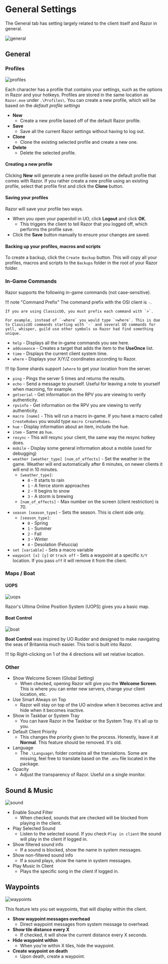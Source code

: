 # General Settings

The General tab has setting largely related to the client itself and Razor in general.

![general](images/general.png)

## General

### Profiles

![profiles](images/profiles.png)

Each character has a profile that contains your settings, such as the options in Razor and your hotkeys. Profiles are stored in the same location as `Razor.exe` under `.\Profiles\`. You can create a new profile, which will be based on the *default profile settings*

* **New**
    * Create a new profile based off of the default Razor profile.
* **Save**
    * Save all the current Razor settings without having to log out.
* **Clone**
    * Clone the existing selected profile and create a new one.
* **Delete**
    * Delete the selected profile.

#### Creating a new profile

Clicking **New** will generate a new profile based on the default profile that comes with Razor. If you rather create a new profile using an existing profile, select that profile first and click the **Clone** button.

#### Saving your profiles

Razor will save your profile two ways.

* When you open your paperdoll in UO, click **Logout** and click **OK**. 
    * This triggers the client to tell Razor that you logged off, which performs the profile save.
* Click the **Save** button manually to ensure your changes are saved.

#### Backing up your profiles, macros and scripts

To create a backup, click the `Create Backup` button. This will copy all your profiles, macros and scripts to the `Backups` folder in the root of your Razor folder.

### In-Game Commands

Razor supports the following in-game commands (not case-sensitive).

!!! note "Command Prefix"
    The command prefix with the OSI client is `-`.

    If you are using ClassicUO, you must prefix each command with `>`.
    
    For example, instead of `-where` you would type `>where`. This is due to ClassicUO commands starting with `-` and several UO commands for yell, whisper, guild use other symbols so Razor had find something unique.

* `help` - Displays all the in-game commands you see here.
* `adduseonce` - Creates a target that adds the item to the **UseOnce** list.
* `time` - Displays the current client system time.
* `where` - Displays your X/Y/Z coordinates according to Razor.

!!! tip
    Some shards support `[where` to get your location from the server.

* `ping` - Pings the server 5 times and returns the results.
* `echo` - Send a message to yourself. Useful for leaving a note to yourself when macroing, for example.
* `getserial` - Get information on the RPV you are viewing to verify authenticity.
* `rpvinfo` - Get information on the RPV you are viewing to verify authenticity.
* `macro [name]` - This will run a macro in-game. If you have a macro called `CreateRobes` you would type `macro CreateRobes`.
* `hue` - Display information about an item, include the hue.
* `item` - Same as `hue`.
* `resync` - This will resync your client, the same way the resync hotkey does.
* `mobile` - Display some general information about a mobile (used for debugging)
* `weather [weather_type] [num_of_effects]` - Set the weather in the game. Weather will end automatically after 6 minutes, on newer clients it will end in 10 minutes.
    * `[weather_type]`:
        * `0` - It starts to rain
        * `1` - A fierce storm approaches
        * `2` - It begins to snow
        * `3` - A storm is brewing
    * `[num_of_effects]` - Max number on the screen (client restriction) is 70.
* `season [season_type]` - Sets the season. This is client side only.
    * `[season_type]`:
        * `0` - Spring
        * `1` - Summer
        * `2` - Fall
        * `3` - Winter
        * `4` - Desolation (Feluccia)
* `set [variable]` - Sets a macro variable
* `waypoint [x] [y]` or `track off` - Sets a waypoint at a specific `X/Y` location. If you pass `off` it will remove it from the client.

### Maps / Boat

#### UOPS

![uops](images/map-uops.png)

Razor's Ultima Online Position System (UOPS) gives you a basic map.

#### Boat Control

![boat](images/map-boat.png)

**Boat Control** was inspired by UO Rudder and designed to make navigating the seas of Britannia much easier. This tool is built into Razor.

!!! tip
    Right-clicking on 1 of the 4 directions will set relative location.

### Other

* Show Welcome Screen (Global Setting)
    - When checked, opening Razor will give you the **Welcome Screen**. This is where you can enter new servers, change your client location, etc.
* Use Smart Always on Top
    - Razor will stay on top of the UO window when it becomes active and hide when it becomes inactive.
* Show in Taskbar or System Tray
    - You can have Razor in the Taskbar or the System Tray. It's all up to you.
* Default Client Priority
    - This changes the priority given to the process. Honestly, leave it at **Normal**. This feature should be removed. It's old.
* Language
    - The `.\Language\` folder contains all the translations. Some are missing, feel free to translate based on the `.enu` file located in the package.
* Opacity
    - Adjust the transparency of Razor. Useful on a single monitor.

## Sound & Music

![sound](images/soundmusic.png)

* Enable Sound Filter
    - When checked, sounds that are checked will be blocked from playing in the client.
* Play Selected Sound
    - Listen to the selected sound. If you check `Play in client` the sound will play in the client if logged in.
* Show filtered sound info
    - If a sound is blocked, show the name in system messages.
* Show non-filtered sound info
    - If a sound plays, show the name in system messages.
* Play Music In Client
    - Plays the specific song in the client if logged in.

## Waypoints

![waypoints](images/waypoints.png)

This feature lets you set waypoints, that will display within the client.

* **Show waypoint messages overhead**
    - Direct waypoint messages from system message to overhead.
* **Show tile distance every X**
    - If checked, it will show the current distance every X seconds.
* **Hide waypoint within**
    - When you're within X tiles, hide the waypoint.
* **Create waypoint on death**
    - Upon death, create a waypoint.
